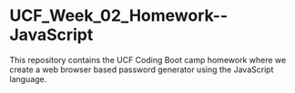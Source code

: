 # UCF_Week_02_Homework--JavaScript
This repository contains the UCF Coding Boot camp homework where we create a web browser based password generator using the JavaScript language.

